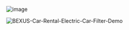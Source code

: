
  ![image](https://github.com/user-attachments/assets/196479ce-c66b-4f58-b2d9-73cd589480b0) 
  
  ![BEXUS-Car-Rental-Electric-Car-Filter-Demo](https://github.com/user-attachments/assets/100395f8-fb37-400b-9a51-601b9a70dc7e)

